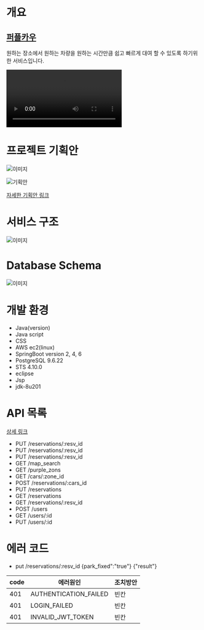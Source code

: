 
# 개요

## [퍼플카우](localhost:8088)

원하는 장소에서 원하는 차량을 원하는 시간만큼 쉽고 빠르게 대여 할 수 있도록 하기위한 서비스입니다.  

![서비스 데모 동영상 ](hhttps://user-images.githubusercontent.com/85234019/123049730-d9ab3580-d43a-11eb-9ae1-ca3bff590c71.mp4)

# 프로젝트 기획안

![이미지](https://user-images.githubusercontent.com/85234019/123040321-88954480-d42e-11eb-9f92-3deaf09e59b7.PNG)

![기획안](https://user-images.githubusercontent.com/85234019/123058365-b6d14f00-d443-11eb-914f-391536b249dd.PNG)

[자세한 기획안 링크](https://github.com/noburi04/SPC_LAB1/files/6713046/figma.pdf)
# 서비스 구조

![이미지](https://user-images.githubusercontent.com/85234019/123045209-969a9380-d435-11eb-9d6d-acda152efc63.PNG)

# Database Schema

![이미지](https://user-images.githubusercontent.com/85234019/123047799-ab2c5b00-d438-11eb-8ecb-4bc02466aea7.PNG)

# 개발 환경

- Java(version)
- Java script
- CSS
- AWS ec2(linux)
- SpringBoot version 2, 4, 6
- PostgreSQL 9.6.22
- STS 4.10.0
- eclipse
- Jsp
- jdk-8u201

# API 목록

[상세 링크](https://github.com/threejo/purplecow/blob/yoontest/api.md)

- PUT	/reservations/:resv_id
- PUT	/reservations/:resv_id
- PUT	/reservations/:resv_id
- GET	/map_search
- GET	/purple_zons
- GET	/cars/:zone_id
- POST	/reservations/:cars_id
- PUT	/reservations
- GET	/reservations
- GET	/reservations/:resv_id
- POST	/users
- GET	/users/:id
- PUT	/users/:id
# 에러 코드
- put /reservations/:resv_id {park_fixed":"true"} {"result"}

|code|에러원인|조치방안|
|----|----|----|
|401|AUTHENTICATION_FAILED|빈칸|
|401|LOGIN_FAILED|빈칸|
|401|INVALID_JWT_TOKEN|빈칸|
